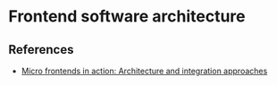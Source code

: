 # Frontend software architecture


## References

* [Micro frontends in action: Architecture and integration approaches](https://www.decipherzone.com/blog-detail/micro-frontends)
